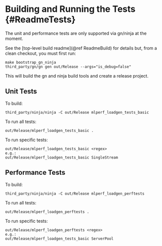 # Building and Running the Tests {#ReadmeTests}

The unit and performance tests are only supported via gn/ninja at the moment.

See the [top-level build readme](@ref ReadmeBuild) for details but, from a clean checkout, you must first run:

    make bootstrap_gn_ninja
    third_party/gn/gn gen out/Release --args="is_debug=false"

This will build the gn and ninja build tools and create a release project.

## Unit Tests

To build:

    third_party/ninja/ninja -C out/Release mlperf_loadgen_tests_basic

To run all tests:

    out/Release/mlperf_loadgen_tests_basic .

To run specific tests:

    out/Release/mlperf_loadgen_tests_basic <regex>
    e.g.:
    out/Release/mlperf_loadgen_tests_basic SingleStream

## Performance Tests

To build:

    third_party/ninja/ninja -C out/Release mlperf_loadgen_perftests

To run all tests:

    out/Release/mlperf_loadgen_perftests .

To run specific tests:

    out/Release/mlperf_loadgen_perftests <regex>
    e.g.:
    out/Release/mlperf_loadgen_tests_basic ServerPool
